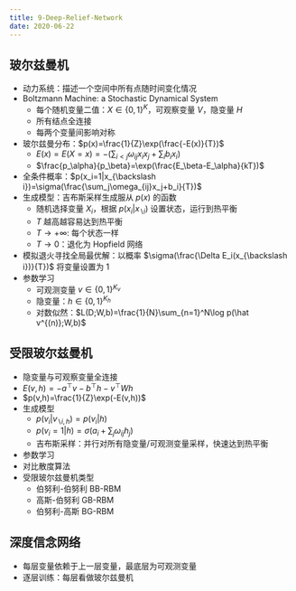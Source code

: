 ```yaml
---
title: 9-Deep-Relief-Network
date: 2020-06-22
---
```


## 玻尔兹曼机

- 动力系统：描述一个空间中所有点随时间变化情况
- Boltzmann Machine: a Stochastic Dynamical System
  - 每个随机变量二值：$X\in\{0,1\}^K$，可观察变量 $V$，隐变量 $H$
  - 所有结点全连接
  - 每两个变量间影响对称
- 玻尔兹曼分布：$p(x)=\frac{1}{Z}\exp(\frac{-E(x)}{T})$
  - $E(x)=E(X=x)=-(\sum_{i<j}\omega_{ij}x_ix_j+\sum_ib_ix_i)$
  - $\frac{p_\alpha}{p_\beta}=\exp(\frac{E_\beta-E_\alpha}{kT})$
- 全条件概率：$p(x_i=1|x_{\backslash i})=\sigma(\frac{\sum_j\omega_{ij}x_j+b_i}{T})$
- 生成模型：吉布斯采样生成服从 $p(x)$ 的函数
  - 随机选择变量 $X_i$，根据 $p(x_i|x_{\backslash i})$ 设置状态，运行到热平衡
  - $T$ 越高越容易达到热平衡
  - $T\rightarrow+\infty$: 每个状态一样
  - $T\rightarrow 0$：退化为 Hopfield 网络
- 模拟退火寻找全局最优解：以概率 $\sigma(\frac{\Delta E_i(x_{\backslash i})}{T})$ 将变量设置为 1
- 参数学习
  - 可观测变量 $v\in\{0,1\}^{K_v}$
  - 隐变量：$h\in\{0,1\}^{K_h}$
  - 对数似然：$L(D;W,b)=\frac{1}{N}\sum_{n=1}^N\log p(\hat v^{(n)};W,b)$

## 受限玻尔兹曼机

- 隐变量与可观察变量全连接
- $E(v,h)=-a^\top v-b^\top h-v^\top Wh$
- $p(v,h)=\frac{1}{Z}\exp(-E(v,h))$
- 生成模型
  - $p(v_i|v_{\backslash i,h})=p(v_i|h)$
  - $p(v_i=1|h)=\sigma(a_i+\sum_j\omega_{ij}h_j)$
  - 吉布斯采样：并行对所有隐变量/可观测变量采样，快速达到热平衡
- 参数学习
- 对比散度算法
- 受限玻尔兹曼机类型
  - 伯努利-伯努利 BB-RBM
  - 高斯-伯努利 GB-RBM
  - 伯努利-高斯 BG-RBM

## 深度信念网络

- 每层变量依赖于上一层变量，最底层为可观测变量
- 逐层训练：每层看做玻尔兹曼机
